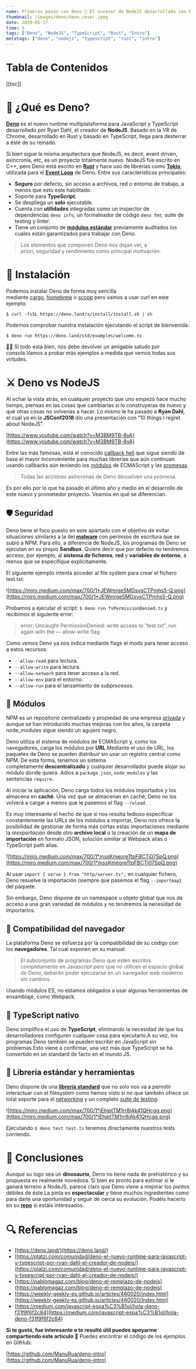 ```yaml
---
name: Primeros pasos con Deno 🦕 El sucesor de NodeJS desarrollado con Rust y TypeScript
thumbnail: /images/deno/deno_cover.jpeg
date: 2020-05-17
time: 5
tags: ["Deno", "NodeJS", "TypeScript", "Rust", "Intro"]
metatags: ["deno", "nodejs", "typescript", "rust", "intro"]
---
```


<h1>Tabla de Contenidos</h1>

[[toc]]

# **🤔 ¿Qué es Deno?**

**[Deno](https://deno.land/)** es el nuevo runtime multiplataforma para JavaScript y TypeScript desarrollado por Ryan Dahl, el creador de **NodeJS**. Basado en la V8 de Chrome, desarrollado en Rust y basado en TypeScript, llega para desterrar a éste de su reinado.

Si bien sigue la misma arquitectura que NodeJS, es decir, event driven, asincronía, etc, es un proyecto totalmente nuevo. NodeJS fue escrito en C++, pero Deno está escrito en **[Rust](https://www.rust-lang.org/)** y hace uso de librerías como **[Tokio](https://github.com/tokio-rs/tokio)**, utilizada para el **[Event Loop](https://nodejs.org/uk/docs/guides/event-loop-timers-and-nexttick/)** de Deno. Entre sus características principales:

- **Seguro** por defecto, sin acceso a archivos, red o entorno de trabajo, a menos que esto este habilitado.
- Soporte para **TypeScript**.
- Se despliega un **solo** ejecutable.
- Cuenta con **utilidades** integradas como un inspector de dependencias `deno info`, un formateador de código `deno fmt`, suite de testing y linter.
- Tiene un conjunto de **[módulos estándar](https://deno.land/std)** previamente auditados los cuales están garantizados para trabajar con Deno.

> Los elementos que componen Deno nos dejan ver, a priori, seguridad y rendimiento como principal motivación.
> 

# **🔌 Instalación**

Podemos instalar Deno de forma muy sencilla mediante [cargo](https://doc.rust-lang.org/cargo/), [homebrew](https://formulae.brew.sh/formula/deno) o [scoop](https://scoop.sh/) pero vamos a usar curl en este ejemplo:

```
$ curl -fsSL https://deno.land/x/install/install.sh | sh
```

Podemos comprobar nuestra instalación ejecutando el script de bienvenida:

```
$ deno run https://deno.land/std/examples/welcome.ts
```

👋🏻 Si todo está bien, nos debe devolver un amigable saludo por consola.Vamos a probar más ejemplos a medida que vemos todas sus virtudes.

# **⚔️ Deno vs NodeJS**

Al echar la vista atrás, en cualquier proyecto que uno empezó hace mucho tiempo, piensas en las cosas que cambiarías si lo construyeras de nuevo y qué otras cosas no volverías a hacer. Lo mismo le ha pasado a **Ryan Dahl**, el cual ya en la **JSConf2018** dio una presentación con “10 things I regret about NodeJS”.

[https://www.youtube.com/watch?v=M3BM9TB-8yA](https://www.youtube.com/watch?v=M3BM9TB-8yA)

Entre las más famosas, está el conocido [callback hell](http://callbackhell.com/) que sigue siendo de base el mayor inconveniente para muchas librerías que aún continuan usando callbacks aún teniendo los [módulos](https://developer.mozilla.org/es/docs/Web/JavaScript/Referencia/Sentencias/import) de ECMAScript y las [promesas](https://developer.mozilla.org/es/docs/Web/JavaScript/Referencia/Objetos_globales/Promise).

> Todas las acciones asíncronas de Deno devuelven una promesa.
> 

Es por ello por lo que ha pasado el último año y medio en el desarrollo de este nuevo y prometedor proyecto. Veamos en qué se diferencian.

## **🛡 Seguridad**

Deno tiene el foco puesto en este apartado con el objetivo de evitar situaciones similares a la del **[malware](https://blog.npmjs.org/post/163723642530/crossenv-malware-on-the-npm-registry)** con permisos de escritura que se subió a NPM. Para ello, a diferencia de NodeJS, los programas de Deno se ejecutan en su propio **Sandbox**. Quiere decir que por defecto no tendremos acceso, por ejemplo, al **sistema de ficheros**, **red** y **variables de entorno**, a menos que se especifique explícitamente.

El siguiente ejemplo intenta acceder al file system para crear el fichero test.txt:

![https://miro.medium.com/max/700/1*JEWmrqe5MGsvsCTPmhs5-Q.png](https://miro.medium.com/max/700/1*JEWmrqe5MGsvsCTPmhs5-Q.png)

Probamos a ejecutar el script: `$ deno run fsPermissionDenied.ts` y recibimos el siguiente error:

> error: Uncaught PermissionDenied: write access to “test.txt”, run again with the — allow-write flag
> 

Como vemos Deno ya nos indica mediante flags el modo para tener acceso a estos recursos:

- `--allow-read` para lectura.
- `--allow-write` para lectura.
- `--allow-network` para tener acceso a la red.
- `--allow-env` para el entorno.
- `--allow-run` para el lanzamiento de subprocesos.

## **🧱 Módulos**

NPM es un repositorio centralizado y propiedad de una empresa [privada](http://joyent.com/) y aunque se han introducido muchas mejoras con los años, la carpeta node_modules sigue siendo un agujero negro.

Deno utiliza el sistema de módulos de ECMAScript y, como los navegadores, carga los módulos por **URL**.Mediante el uso de URL, los paquetes de Deno se pueden distribuir sin usar un registro central como NPM. De esta forma, tenemos un sistema completamente **descentralizado** y cualquier desarrollador puede alojar su módulo donde quiera. Adios a `package.json`, `node_modules` y las sentencias `require`.

Al iniciar la aplicación, Deno carga todos los módulos importados y los almacena en **caché**. Una vez que se almacenan en caché, Deno no los volverá a cargar a menos que le pasemos el flag `--reload`.

Es muy interesante el hecho de que si nos resulta tedioso especificar constantemente las URLs de los módulos a importar, Deno nos ofrece la posibilidad de gestionar de forma más cortas estas importaciones mediante la *reexportación* desde otro **archivo local** o la creación de un **mapa de importación** en formato JSON, solución similiar al Webpack alias o TypeScript path alias.

![https://miro.medium.com/max/700/1*mssKmeoreTtpFBCTi07SpQ.png](https://miro.medium.com/max/700/1*mssKmeoreTtpFBCTi07SpQ.png)

Al usar `import { serve } from "http/server.ts";` en cualquier fichero, Deno resuelve la importación (siempre que pasemos el flag `--importmap`) del paquete.

Sin embargo, Deno dispone de un namespace u objeto global que nos da acceso a una gran variedad de módulos y no tendremos la necesidad de importarlos.

## **🤝 Compatibilidad del navegador**

La plataforma Deno se esfuerza por la compatibilidad de su código con los **navegadores**. Tal cual exponen en su manual:

> El subconjunto de programas Deno que estén escritos completamente en Javascript pero que no utilicen el espacio global de Deno, deberán poder ejecutarse en un navegador web moderno sin cambios.
> 

Usando módulos ES, no estamos obligados a usar algunas herramientas de ensamblaje, como Webpack.

## **🧬 TypeScript nativo**

Deno simplifica el uso de **TypeScript**, eliminando la necesidad de que los desarrolladores configuren cualquier cosa para ejecutarlo.A su vez, los programas Deno también se pueden escribir en JavaScript sin problemas.Esto viene a confirmar, una vez más que TypeScript se ha convertido en un standard de facto en el mundo JS.

## **🧰 Librería estándar y herramientas**

Deno dispone de una **[librería standard](https://deno.land/std/)** que no solo nos va a permitir interactuar con el filesystem como hemos visto si no que también ofrece un total soporte para el [networking](https://deno.land/std/http/) y un completo [suite de testing](https://deno.land/std/testing):

![https://miro.medium.com/max/700/1*jEhiptTM1rr8iAk41QHcgg.png](https://miro.medium.com/max/700/1*jEhiptTM1rr8iAk41QHcgg.png)

Ejecutando `$ deno test test.ts` tenemos directamente nuestros tests corriendo.

# **🎉 Conclusiones**

Aunque su logo sea un **dinosaurio**, Deno no tiene nada de prehistórico y su propuesta es realmente novedosa. Si bien es pronto para estimar si le ganará terreno a NodeJS, parece claro que Deno viene a mejorar los puntos débiles de éste.La pinta es **espectacular** y tiene muchos ingredientes como para darle una oportunidad y seguir de cerca su evolución. Podéis hacerlo en su **[repo](https://github.com/denoland/deno)** si estáis interesados.

# **🔍 Referencias**

- [https://deno.land/](https://deno.land/)
- [https://platzi.com/comunidad/deno-el-nuevo-runtime-para-javascript-y-typescript-por-ryan-dahl-el-creador-de-nodejs/](https://platzi.com/comunidad/deno-el-nuevo-runtime-para-javascript-y-typescript-por-ryan-dahl-el-creador-de-nodejs/)
- [https://pablomagaz.com/blog/deno-el-remplazo-de-nodejs](https://pablomagaz.com/blog/deno-el-remplazo-de-nodejs)
- [https://weekly-geekly-es.github.io/articles/460020/index.html](https://weekly-geekly-es.github.io/articles/460020/index.html)
- [https://medium.com/javascript-espa%C3%B1ol/hola-deno-f31f9f6f2c84](https://medium.com/javascript-espa%C3%B1ol/hola-deno-f31f9f6f2c84)

**Si te gustó, fue interesante o te resultó útil puedes apoyarme compartiendo este artículo** 🙂
Puedes encontrar el código de los ejemplos en GitHub:

[https://github.com/ManuRua/deno-intro](https://github.com/ManuRua/deno-intro)
